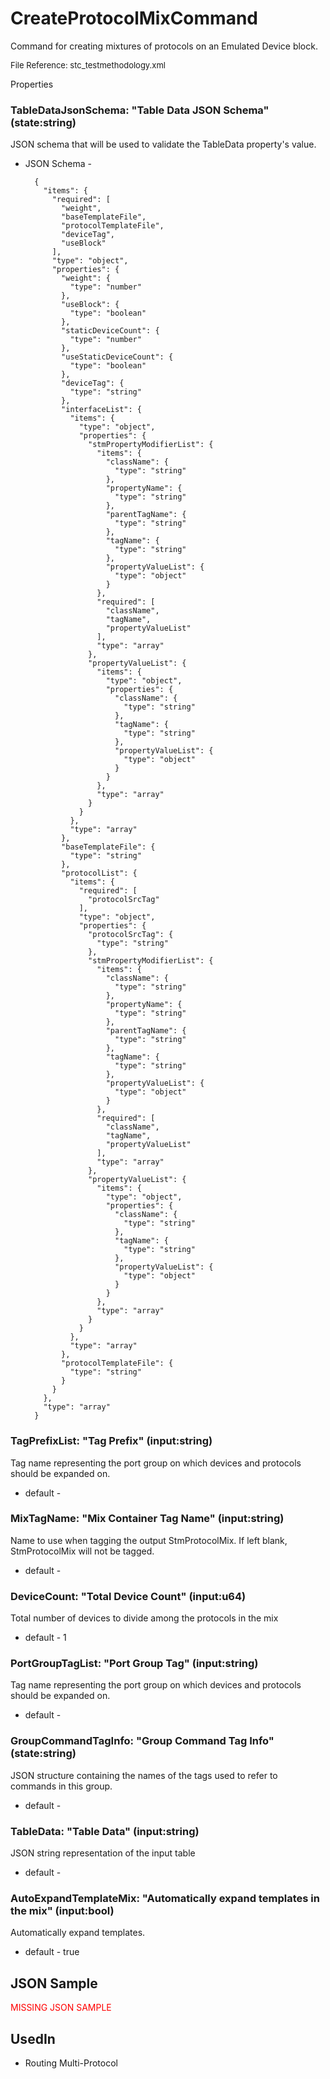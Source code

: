 # CreateProtocolMixCommand

Command for creating mixtures of protocols on an Emulated Device block.

<font size="2">File Reference: stc_testmethodology.xml</font>

<text>Properties</text>

### TableDataJsonSchema: "Table Data JSON Schema" (state:string)

JSON schema that will be used to validate the TableData property's value.

* JSON Schema - 

		{
		  "items": {
		    "required": [
		      "weight", 
		      "baseTemplateFile", 
		      "protocolTemplateFile", 
		      "deviceTag", 
		      "useBlock"
		    ], 
		    "type": "object", 
		    "properties": {
		      "weight": {
		        "type": "number"
		      }, 
		      "useBlock": {
		        "type": "boolean"
		      }, 
		      "staticDeviceCount": {
		        "type": "number"
		      }, 
		      "useStaticDeviceCount": {
		        "type": "boolean"
		      }, 
		      "deviceTag": {
		        "type": "string"
		      }, 
		      "interfaceList": {
		        "items": {
		          "type": "object", 
		          "properties": {
		            "stmPropertyModifierList": {
		              "items": {
		                "className": {
		                  "type": "string"
		                }, 
		                "propertyName": {
		                  "type": "string"
		                }, 
		                "parentTagName": {
		                  "type": "string"
		                }, 
		                "tagName": {
		                  "type": "string"
		                }, 
		                "propertyValueList": {
		                  "type": "object"
		                }
		              }, 
		              "required": [
		                "className", 
		                "tagName", 
		                "propertyValueList"
		              ], 
		              "type": "array"
		            }, 
		            "propertyValueList": {
		              "items": {
		                "type": "object", 
		                "properties": {
		                  "className": {
		                    "type": "string"
		                  }, 
		                  "tagName": {
		                    "type": "string"
		                  }, 
		                  "propertyValueList": {
		                    "type": "object"
		                  }
		                }
		              }, 
		              "type": "array"
		            }
		          }
		        }, 
		        "type": "array"
		      }, 
		      "baseTemplateFile": {
		        "type": "string"
		      }, 
		      "protocolList": {
		        "items": {
		          "required": [
		            "protocolSrcTag"
		          ], 
		          "type": "object", 
		          "properties": {
		            "protocolSrcTag": {
		              "type": "string"
		            }, 
		            "stmPropertyModifierList": {
		              "items": {
		                "className": {
		                  "type": "string"
		                }, 
		                "propertyName": {
		                  "type": "string"
		                }, 
		                "parentTagName": {
		                  "type": "string"
		                }, 
		                "tagName": {
		                  "type": "string"
		                }, 
		                "propertyValueList": {
		                  "type": "object"
		                }
		              }, 
		              "required": [
		                "className", 
		                "tagName", 
		                "propertyValueList"
		              ], 
		              "type": "array"
		            }, 
		            "propertyValueList": {
		              "items": {
		                "type": "object", 
		                "properties": {
		                  "className": {
		                    "type": "string"
		                  }, 
		                  "tagName": {
		                    "type": "string"
		                  }, 
		                  "propertyValueList": {
		                    "type": "object"
		                  }
		                }
		              }, 
		              "type": "array"
		            }
		          }
		        }, 
		        "type": "array"
		      }, 
		      "protocolTemplateFile": {
		        "type": "string"
		      }
		    }
		  }, 
		  "type": "array"
		}


### TagPrefixList: "Tag Prefix" (input:string)

Tag name representing the port group on which devices and protocols should be expanded on.

* default - 
### MixTagName: "Mix Container Tag Name" (input:string)

Name to use when tagging the output StmProtocolMix.  If left blank, StmProtocolMix will not be tagged.

* default - 
### DeviceCount: "Total Device Count" (input:u64)

Total number of devices to divide among the protocols in the mix

* default - 1
### PortGroupTagList: "Port Group Tag" (input:string)

Tag name representing the port group on which devices and protocols should be expanded on.

* default - 
### GroupCommandTagInfo: "Group Command Tag Info" (state:string)

JSON structure containing the names of the tags used to refer to commands in this group.

* default - 
### TableData: "Table Data" (input:string)

JSON string representation of the input table

* default - 
### AutoExpandTemplateMix: "Automatically expand templates in the mix" (input:bool)

Automatically expand templates.

* default - true
## JSON Sample

<font color="red">MISSING JSON SAMPLE</font>

## UsedIn
* Routing Multi-Protocol

